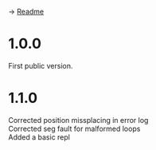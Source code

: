 -> [Readme](./README.md)

# 1.0.0
First public version.
# 1.1.0
Corrected position missplacing in error log<br>
Corrected seg fault for malformed loops<br>
Added a basic repl